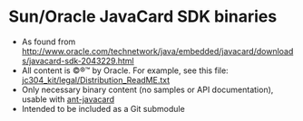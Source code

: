 # Sun/Oracle JavaCard SDK binaries

- As found from http://www.oracle.com/technetwork/java/embedded/javacard/downloads/javacard-sdk-2043229.html
- All content is &copy;&reg;&trade; by Oracle. For example, see this file: [jc304_kit/legal/Distribution_ReadME.txt](./jc304_kit/legal/Distribution_ReadME.txt)
- Only necessary binary content (no samples or API documentation), usable with [ant-javacard](https://github.com/martinpaljak/ant-javacard)
- Intended to be included as a Git submodule
